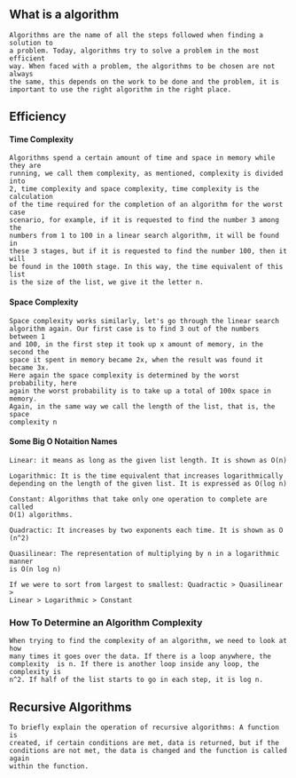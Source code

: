 ## What is a algorithm

	Algorithms are the name of all the steps followed when finding a solution to 
	a problem. Today, algorithms try to solve a problem in the most efficient 
	way. When faced with a problem, the algorithms to be chosen are not always 
	the same, this depends on the work to be done and the problem, it is 
	important to use the right algorithm in the right place.

## Efficiency

#### Time Complexity

	Algorithms spend a certain amount of time and space in memory while they are 
	running, we call them complexity, as mentioned, complexity is divided into 
	2, time complexity and space complexity, time complexity is the calculation 
	of the time required for the completion of an algorithm for the worst case 
	scenario, for example, if it is requested to find the number 3 among the 
	numbers from 1 to 100 in a linear search algorithm, it will be found in 
	these 3 stages, but if it is requested to find the number 100, then it will 
	be found in the 100th stage. In this way, the time equivalent of this list
	is the size of the list, we give it the letter n.

#### Space Complexity

	Space complexity works similarly, let's go through the linear search 
	algorithm again. Our first case is to find 3 out of the numbers between 1 
	and 100, in the first step it took up x amount of memory, in the second the 
	space it spent in memory became 2x, when the result was found it became 3x. 
	Here again the space complexity is determined by the worst probability, here 
	again the worst probability is to take up a total of 100x space in memory. 
	Again, in the same way we call the length of the list, that is, the space 
	complexity n

#### Some Big O Notaition Names

	Linear: it means as long as the given list length. It is shown as O(n)
	
	Logarithmic: It is the time equivalent that increases logarithmically 
	depending on the length of the given list. It is expressed as O(log n)
	
	Constant: Algorithms that take only one operation to complete are called 
	O(1) algorithms.
	
	Quadractic: It increases by two exponents each time. It is shown as O (n^2)
	
	Quasilinear: The representation of multiplying by n in a logarithmic manner 
	is O(n log n)
	
	If we were to sort from largest to smallest: Quadractic > Quasilinear > 
	Linear > Logarithmic > Constant


### How To Determine an Algorithm Complexity

	When trying to find the complexity of an algorithm, we need to look at how 
	many times it goes over the data. If there is a loop anywhere, the 
	complexity	is n. If there is another loop inside any loop, the complexity is 
	n^2. If half of the list starts to go in each step, it is log n.

## Recursive Algorithms

	To briefly explain the operation of recursive algorithms: A function is 
	created, if certain conditions are met, data is returned, but if the 
	conditions are not met, the data is changed and the function is called again 
	within the function.